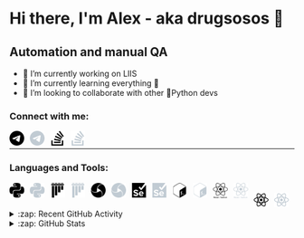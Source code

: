 # Hi there, I'm Alex - aka drugsosos 👋

## Automation and manual QA

- 🔭 I’m currently working on LIIS
- 🌱 I’m currently learning everything 🐸
- 👯 I’m looking to collaborate with other 🐍Python devs

### Connect with me:

[<img align="left" alt="Telegram" width="26px" src="./img/telegram.svg" style="padding-right:10px;" />](https://t.me/Alex0sipov#gh-light-mode-only)
[<img align="left" alt="Telegram" width="26px" src="./img/telegram-light.svg" style="padding-right:10px;" />](https://t.me/Alex0sipov#gh-dark-mode-only)
&nbsp;&nbsp;
[<img align="left" alt="Telegram" width="26px" src="./img/stackoverflow.svg" style="padding-right:10px;" />](https://stackoverflow.com/users/18619132#gh-light-mode-only)
[<img align="left" alt="Telegram" width="26px" src="./img/stackoverflow-light.svg" style="padding-right:10px;" />](https://stackoverflow.com/users/18619132#gh-dark-mode-only)

---

### Languages and Tools:

[<img align="left" alt="Python" width="26px" src="./img/python.svg" style="padding-right:10px;" />](https://github.com/Drugsosos#gh-light-mode-only)
[<img align="left" alt="Python" width="26px" src="./img/python-light.svg" style="padding-right:10px;" />](https://github.com/Drugsosos#gh-dark-mode-only)
&nbsp;&nbsp;
[<img align="left" alt="Pytest" width="26px" src="./img/pytest.svg" style="padding-right:10px;" />](https://github.com/Drugsosos#gh-light-mode-only)
[<img align="left" alt="Pytest" width="26px" src="./img/pytest-light.svg" style="padding-right:10px;" />](https://github.com/Drugsosos#gh-dark-mode-only)
&nbsp;&nbsp;
[<img align="left" alt="Appium" width="26px" src="./img/appium.svg" style="padding-right:10px;" />](https://github.com/Drugsosos#gh-light-mode-only)
[<img align="left" alt="Appium" width="26px" src="./img/appium-light.svg" style="padding-right:10px;" />](https://github.com/Drugsosos#gh-dark-mode-only)
&nbsp;&nbsp;
[<img align="left" alt="Selenium" width="26px" src="./img/selenium.svg" style="padding-right:10px;" />](https://github.com/Drugsosos#gh-light-mode-only)
[<img align="left" alt="Selenium" width="26px" src="./img/selenium-light.svg" style="padding-right:10px;" />](https://github.com/Drugsosos#gh-dark-mode-only)
&nbsp;&nbsp;
[<img align="left" alt="Bash" width="26px" src="./img/gnubash.svg" style="padding-right:10px;" />](https://github.com/Drugsosos#gh-light-mode-only)
[<img align="left" alt="Bash" width="26px" src="./img/gnubash-light.svg" style="padding-right:10px;" />](https://github.com/Drugsosos#gh-dark-mode-only)
&nbsp;&nbsp;
[<img align="left" alt="React Native" width="26px" src="./img/react-native.svg" style="padding-right:10px;" />](https://github.com/Drugsosos#gh-light-mode-only)
[<img align="left" alt="React Native" width="26px" src="./img/react-native-light.svg" style="padding-right:10px;" />](https://github.com/Drugsosos#gh-dark-mode-only)
&nbsp;&nbsp;
[<img align="left" alt="React" width="26px" src="./img/react.svg" style="padding-right:10px;" />](https://github.com/Drugsosos#gh-light-mode-only)
[<img align="left" alt="React" width="26px" src="./img/react-light.svg" style="padding-right:10px;" />](https://github.com/Drugsosos#gh-dark-mode-only)

---


<details>
  <summary>:zap: Recent GitHub Activity</summary>
<!--START_SECTION:activity-->

</details>

<details>
  <summary>:zap: GitHub Stats</summary>

  [<img align="left" alt="Top Languages" src="https://github-readme-stats-drugsosos.vercel.app/api/top-langs/?username=drugsosos&theme=default&show_icons=true&count_private=true&hide_border=true&title_color=454d57&layout=compact" />](https://github.com/Drugsosos#gh-light-mode-only)
  [<img align="left" alt="Top Languages" src="https://github-readme-stats-drugsosos.vercel.app/api/top-langs/?username=drugsosos&theme=github_dark&show_icons=true&count_private=true&hide_border=true&title_color=c1cbd3&layout=compact" />](https://github.com/Drugsosos#gh-dark-mode-only)
  [<img align="left" alt="Github Stats" src="https://github-readme-stats-drugsosos.vercel.app/api?username=drugsosos&theme=default&show_icons=true&count_private=true&hide_border=true&hide_title=true" />](https://github.com/Drugsosos#gh-light-mode-only)
  [<img align="left" alt="Github Stats" src="https://github-readme-stats-drugsosos.vercel.app/api?username=drugsosos&theme=github_dark&show_icons=true&count_private=true&hide_border=true&hide_title=true" />](https://github.com/Drugsosos#gh-dark-mode-only)

</details>
